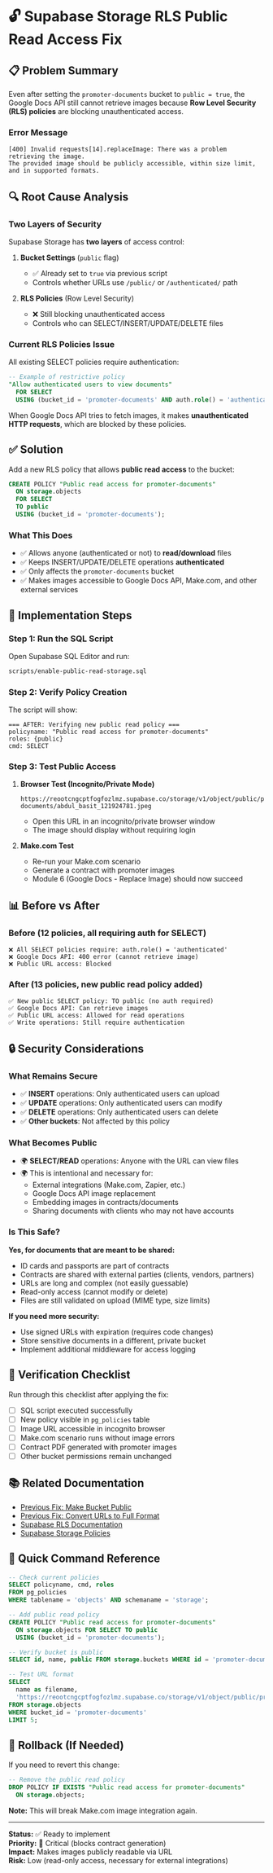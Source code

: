 # 🔓 Supabase Storage RLS Public Read Access Fix

## 📋 Problem Summary

Even after setting the `promoter-documents` bucket to `public = true`, the Google Docs API still cannot retrieve images because **Row Level Security (RLS) policies** are blocking unauthenticated access.

### Error Message
```
[400] Invalid requests[14].replaceImage: There was a problem retrieving the image. 
The provided image should be publicly accessible, within size limit, and in supported formats.
```

## 🔍 Root Cause Analysis

### Two Layers of Security

Supabase Storage has **two layers** of access control:

1. **Bucket Settings** (`public` flag)
   - ✅ Already set to `true` via previous script
   - Controls whether URLs use `/public/` or `/authenticated/` path

2. **RLS Policies** (Row Level Security)
   - ❌ Still blocking unauthenticated access
   - Controls who can SELECT/INSERT/UPDATE/DELETE files

### Current RLS Policies Issue

All existing SELECT policies require authentication:
```sql
-- Example of restrictive policy
"Allow authenticated users to view documents"
  FOR SELECT
  USING (bucket_id = 'promoter-documents' AND auth.role() = 'authenticated')
```

When Google Docs API tries to fetch images, it makes **unauthenticated HTTP requests**, which are blocked by these policies.

## ✅ Solution

Add a new RLS policy that allows **public read access** to the bucket:

```sql
CREATE POLICY "Public read access for promoter-documents"
  ON storage.objects
  FOR SELECT
  TO public
  USING (bucket_id = 'promoter-documents');
```

### What This Does
- ✅ Allows anyone (authenticated or not) to **read/download** files
- ✅ Keeps INSERT/UPDATE/DELETE operations **authenticated**
- ✅ Only affects the `promoter-documents` bucket
- ✅ Makes images accessible to Google Docs API, Make.com, and other external services

## 🚀 Implementation Steps

### Step 1: Run the SQL Script

Open Supabase SQL Editor and run:
```bash
scripts/enable-public-read-storage.sql
```

### Step 2: Verify Policy Creation

The script will show:
```
=== AFTER: Verifying new public read policy ===
policyname: "Public read access for promoter-documents"
roles: {public}
cmd: SELECT
```

### Step 3: Test Public Access

1. **Browser Test (Incognito/Private Mode)**
   ```
   https://reootcngcptfogfozlmz.supabase.co/storage/v1/object/public/promoter-documents/abdul_basit_121924781.jpeg
   ```
   - Open this URL in an incognito/private browser window
   - The image should display without requiring login

2. **Make.com Test**
   - Re-run your Make.com scenario
   - Generate a contract with promoter images
   - Module 6 (Google Docs - Replace Image) should now succeed

## 📊 Before vs After

### Before (12 policies, all requiring auth for SELECT)
```
❌ All SELECT policies require: auth.role() = 'authenticated'
❌ Google Docs API: 400 error (cannot retrieve image)
❌ Public URL access: Blocked
```

### After (13 policies, new public read policy added)
```
✅ New public SELECT policy: TO public (no auth required)
✅ Google Docs API: Can retrieve images
✅ Public URL access: Allowed for read operations
✅ Write operations: Still require authentication
```

## 🔒 Security Considerations

### What Remains Secure
- ✅ **INSERT** operations: Only authenticated users can upload
- ✅ **UPDATE** operations: Only authenticated users can modify
- ✅ **DELETE** operations: Only authenticated users can delete
- ✅ **Other buckets**: Not affected by this policy

### What Becomes Public
- 🌍 **SELECT/READ** operations: Anyone with the URL can view files
- 🌍 This is intentional and necessary for:
  - External integrations (Make.com, Zapier, etc.)
  - Google Docs API image replacement
  - Embedding images in contracts/documents
  - Sharing documents with clients who may not have accounts

### Is This Safe?
**Yes, for documents that are meant to be shared:**
- ID cards and passports are part of contracts
- Contracts are shared with external parties (clients, vendors, partners)
- URLs are long and complex (not easily guessable)
- Read-only access (cannot modify or delete)
- Files are still validated on upload (MIME type, size limits)

**If you need more security:**
- Use signed URLs with expiration (requires code changes)
- Store sensitive documents in a different, private bucket
- Implement additional middleware for access logging

## 🧪 Verification Checklist

Run through this checklist after applying the fix:

- [ ] SQL script executed successfully
- [ ] New policy visible in `pg_policies` table
- [ ] Image URL accessible in incognito browser
- [ ] Make.com scenario runs without image errors
- [ ] Contract PDF generated with promoter images
- [ ] Other bucket permissions remain unchanged

## 📚 Related Documentation

- [Previous Fix: Make Bucket Public](./SUPABASE_STORAGE_PUBLIC_FIX.md)
- [Previous Fix: Convert URLs to Full Format](./MAKECOM_IMAGE_URL_FIX.md)
- [Supabase RLS Documentation](https://supabase.com/docs/guides/auth/row-level-security)
- [Supabase Storage Policies](https://supabase.com/docs/guides/storage/security/access-control)

## 🎯 Quick Command Reference

```sql
-- Check current policies
SELECT policyname, cmd, roles 
FROM pg_policies 
WHERE tablename = 'objects' AND schemaname = 'storage';

-- Add public read policy
CREATE POLICY "Public read access for promoter-documents"
  ON storage.objects FOR SELECT TO public
  USING (bucket_id = 'promoter-documents');

-- Verify bucket is public
SELECT id, name, public FROM storage.buckets WHERE id = 'promoter-documents';

-- Test URL format
SELECT 
  name as filename,
  'https://reootcngcptfogfozlmz.supabase.co/storage/v1/object/public/promoter-documents/' || name as public_url
FROM storage.objects
WHERE bucket_id = 'promoter-documents'
LIMIT 5;
```

## 🔄 Rollback (If Needed)

If you need to revert this change:

```sql
-- Remove the public read policy
DROP POLICY IF EXISTS "Public read access for promoter-documents" 
  ON storage.objects;
```

**Note:** This will break Make.com image integration again.

---

**Status:** ✅ Ready to implement  
**Priority:** 🔴 Critical (blocks contract generation)  
**Impact:** Makes images publicly readable via URL  
**Risk:** Low (read-only access, necessary for external integrations)

